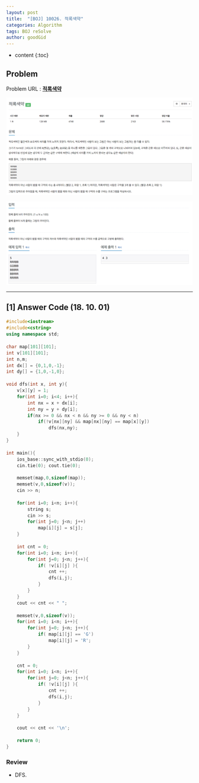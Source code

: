 ```yaml
---
layout: post
title:  "[BOJ] 10026. 적록색약"
categories: Algorithm
tags: BOJ reSolve
author: goodGid
---
```

* content
{:toc}

## Problem

Problem URL : **[적록색약](https://www.acmicpc.net/problem/10026)**












![](/assets/img/algorithm/10026_1.png)

![](/assets/img/algorithm/10026_2.png)

---


## [1] Answer Code (18. 10. 01)

``` cpp
#include<iostream>
#include<cstring>
using namespace std;

char map[101][101];
int v[101][101];
int n,m;
int dx[] = {0,1,0,-1};
int dy[] = {1,0,-1,0};

void dfs(int x, int y){
    v[x][y] = 1;
    for(int i=0; i<4; i++){
        int nx = x + dx[i];
        int ny = y + dy[i];
        if(nx >= 0 && nx < n && ny >= 0 && ny < n)
            if(!v[nx][ny] && map[nx][ny] == map[x][y])
                dfs(nx,ny);
    }
}

int main(){
    ios_base::sync_with_stdio(0);
    cin.tie(0); cout.tie(0);
    
    memset(map,0,sizeof(map));
    memset(v,0,sizeof(v));
    cin >> n;
    
    for(int i=0; i<n; i++){
        string s;
        cin >> s;
        for(int j=0; j<n; j++)
            map[i][j] = s[j];
    }
    
    int cnt = 0;
    for(int i=0; i<n; i++){
        for(int j=0; j<n; j++){
            if( !v[i][j] ){
                cnt ++;
                dfs(i,j);
            }
        }
    }
    cout << cnt << " ";
    
    memset(v,0,sizeof(v));
    for(int i=0; i<n; i++){
        for(int j=0; j<n; j++){
            if( map[i][j] == 'G')
                map[i][j] = 'R';
        }
    }
    
    cnt = 0;
    for(int i=0; i<n; i++){
        for(int j=0; j<n; j++){
            if( !v[i][j] ){
                cnt ++;
                dfs(i,j);
            }
        }
    }
    
    cout << cnt << '\n';
    
    return 0;
}
```

### Review

* DFS.